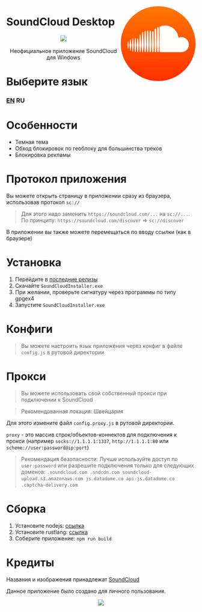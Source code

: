 <p>
<a href="https://soundcloud.com" alt="soundcloud">
<img src="https://raw.githubusercontent.com/fydne/SoundCloud-Desktop/main/icons/appLogo.png" width="200px" align="right" style="border-radius: 50%;" />
</a>

# SoundCloud Desktop

<p align="center">
<a href="https://soundcloud.com" alt="soundcloud">
<img src="https://readme-typing-svg.herokuapp.com?font=Fira+Code&weight=500&pause=1000&color=F76000&center=true&vCenter=true&repeat=false&width=435&height=25&lines=SoundCloud+Desktop">
</a>
</p>
<p align="center">
Неофициальное приложение SoundCloud для Windows
</p>

# Выберите язык

### [EN](https://github.com/zxcnoname666/SoundCloud-Desktop) RU

# Особенности

- Темная тема
- Обход блокировок по геоблоку для большинства треков
- Блокировка рекламы

# Протокол приложения

Вы можете открыть страницу в приложении сразу из браузера, использовав протокол `sc://`
> Для этого надо заменить `https://soundcloud.com/...` на `sc://...`. По принципу: `https://soundcloud.com/discover` =>
`sc://discover`

В приложении вы также можете перемещаться по вводу ссылки (как в браузере)

# Установка

1. Перейдите в [последние релизы](https://github.com/zxcnoname666/SoundCloud-Desktop/releases/latest)
2. Скачайте `SoundCloudInstaller.exe`
3. При желании, проверьте сигнатуру через программы по типу gpgex4
4. Запустите `SoundCloudInstaller.exe`

# Конфиги

> Вы можете настроить язык приложения через конфиг в файле `config.js` в рутовой директории

# Прокси

> Вы можете использовать свой собственный прокси при подключении к SoundCloud

> Рекомендованная локация: Швейцария

Для этого измените файл `config.proxy.js` в рутовой директории.

`proxy` - это массив строк/объектов-коннектов для подключения к прокси (например `socks://1.1.1.1:1337`,
`http://1.1.1.1:80` или `scheme://user:password@ip:port`)

> Рекомендация безопасности: Лучше используйте доступ по `user:password` или разрешите подключения только для следующих
> доменов:
`.soundcloud.com .sndcdn.com soundcloud-upload.s3.amazonaws.com js.datadome.co api-js.datadome.co .captcha-delivery.com`

# Сборка

1. Установите nodejs: [ссылка](https://nodejs.org/en/download)
2. Установите rustlang: [ссылка](https://rust-lang.org/tools/install)
3. Соберите приложение: `npm run build`

# Кредиты

Названия и изображения принадлежат [SoundCloud](https://soundcloud.com)

Данное приложение было создано для личного пользования.

<p align="center">
<a href="javascript:void(0)">
<img src="https://profile-counter.glitch.me/scda/count.svg" width="200px" />
</a>